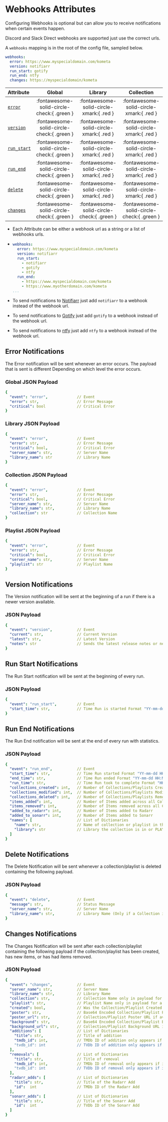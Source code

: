 # Webhooks Attributes

Configuring Webhooks is optional but can allow you to receive notifications when certain events happen.

Discord and Slack Direct webhooks are supported just use the correct urls. 

A `webhooks` mapping is in the root of the config file, sampled below.

```yaml title="config.yml Webhooks sample"
webhooks:
  error: https://www.myspecialdomain.com/kometa
  version: notifiarr
  run_start: gotify
  run_end: ntfy
  changes: https://myspecialdomain/kometa
```

| Attribute                               |                   Global                   |                  Library                   |                  Collection                  |
|:----------------------------------------|:------------------------------------------:|:------------------------------------------:|:--------------------------------------------:|
| [`error`](#error-notifications)         | :fontawesome-solid-circle-check:{ .green } |  :fontawesome-solid-circle-xmark:{ .red }  |   :fontawesome-solid-circle-xmark:{ .red }   |
| [`version`](#version-notifications)     | :fontawesome-solid-circle-check:{ .green } |  :fontawesome-solid-circle-xmark:{ .red }  |   :fontawesome-solid-circle-xmark:{ .red }   |
| [`run_start`](#run-start-notifications) | :fontawesome-solid-circle-check:{ .green } |  :fontawesome-solid-circle-xmark:{ .red }  |   :fontawesome-solid-circle-xmark:{ .red }   |
| [`run_end`](#run-end-notifications)     | :fontawesome-solid-circle-check:{ .green } |  :fontawesome-solid-circle-xmark:{ .red }  |   :fontawesome-solid-circle-xmark:{ .red }   |
| [`delete`](#delete-notifications)       | :fontawesome-solid-circle-check:{ .green } |  :fontawesome-solid-circle-xmark:{ .red }  |   :fontawesome-solid-circle-xmark:{ .red }   |
| [`changes`](#changes-notifications)     | :fontawesome-solid-circle-check:{ .green } | :fontawesome-solid-circle-check:{ .green } |  :fontawesome-solid-circle-check:{ .green }  |

* Each Attribute can be either a webhook url as a string or a list of webhooks urls.

* ```yaml
  webhooks:
    error: https://www.myspecialdomain.com/kometa
    version: notifiarr
    run_start:
      - notifiarr
      - gotify
      - ntfy
    run_end:
      - https://www.myspecialdomain.com/kometa
      - https://www.myotherdomain.com/kometa
  ...
  ```
  
* To send notifications to [Notifiarr](notifiarr.md) just add `notifiarr` to a webhook instead of the webhook url.
* To send notifications to [Gotify](gotify.md) just add `gotify` to a webhook instead of the webhook url.
* To send notifications to [ntfy](ntfy.md) just add `ntfy` to a webhook instead of the webhook url.

## Error Notifications

The Error notification will be sent whenever an error occurs. The payload that is sent is different Depending on which 
level the error occurs.

### Global JSON Payload

```yaml
{
  "event": "error",             // Event
  "error": str,                 // Error Message
  "critical": bool              // Critical Error
}
```

### Library JSON Payload

```yaml
{
  "event": "error",             // Event
  "error": str,                 // Error Message
  "critical": bool,             // Critical Error
  "server_name": str,           // Server Name
  "library_name": str           // Library Name
}
```

### Collection JSON Payload

```yaml
{
  "event": "error",             // Event
  "error": str,                 // Error Message
  "critical": bool,             // Critical Error
  "server_name": str,           // Server Name
  "library_name": str,          // Library Name
  "collection": str             // Collection Name
}
```

### Playlist JSON Payload

```yaml
{
  "event": "error",             // Event
  "error": str,                 // Error Message
  "critical": bool,             // Critical Error
  "server_name": str,           // Server Name
  "playlist": str               // Playlist Name
}
```

## Version Notifications

The Version notification will be sent at the beginning of a run if there is a newer version available.

### JSON Payload

```yaml
{
  "event": "version",           // Event
  "current": str,               // Current Version
  "latest": str,                // Latest Version 
  "notes": str                  // Sends the latest release notes or new commits to develop since your version
}
```

## Run Start Notifications

The Run Start notification will be sent at the beginning of every run.

### JSON Payload

```yaml
{
  "event": "run_start",         // Event
  "start_time": str,            // Time Run is started Format "YY-mm-dd HH:MM:SS"
}
```

## Run End Notifications

The Run End notification will be sent at the end of every run with statistics.

### JSON Payload

```yaml
{
  "event": "run_end",           // Event
  "start_time": str,            // Time Run started Format "YY-mm-dd HH:MM:SS"
  "end_time": str,              // Time Run ended Format "YY-mm-dd HH:MM:SS"
  "run_time": str,              // Time Run took to complete Format "HH:MM"
  "collections_created": int,   // Number of Collections/Playlists Created
  "collections_modified": int,  // Number of Collections/Playlists Modified
  "collections_deleted": int,   // Number of Collections/Playlists Removed
  "items_added": int,           // Number of Items added across all Collections/Playlists
  "items_removed": int,         // Number of Items removed across all Collections/Playlists
  "added_to_radarr": int,       // Number of Items added to Radarr
  "added_to_sonarr": int,       // Number of Items added to Sonarr
  "names": [                    // List of Dictionaries
    "name": str,                // Name of collection or playlist in the run 
    "library": str              // Library the collection is in or PLAYLIST
  ]
}
```

## Delete Notifications

The Delete Notification will be sent whenever a collection/playlist is deleted containing the following payload.

### JSON Payload

```yaml
{
  "event": "delete",            // Event
  "message": str,               // Status Message
  "server_name": str,           // Server Name
  "library_name": str,          // Library Name (Only if a Collection is deleted)
}
```

## Changes Notifications

The Changes Notification will be sent after each collection/playlist containing the following payload if the 
collection/playlist has been created, has new items, or has had items removed.

### JSON Payload

```yaml
{
  "event": "changes",           // Event
  "server_name": str,           // Server Name
  "library_name": str,          // Library Name
  "collection": str,            // Collection Name only in payload for a collection
  "playlist": str,              // Playlist Name only in payload for a playlist
  "created": bool,              // Was the Collection/Playlist Created on this run
  "poster": str,                // Base64 Encoded Collection/Playlist Poster if no poster_url is found
  "poster_url": str,            // Collection/Playlist Poster URL if available
  "background": str,            // Base64 Encoded Collection/Playlist Background if no poster_url is found
  "background_url": str,        // Collection/Playlist Background URL if available
  "additions": [                // List of Dictionaries
    "title": str,               // Title of addition
    "tmdb_id": int,             // TMDb ID of addition only appears if it's a Movie
    "tvdb_id": int              // TVDb ID of addition only appears if it's a Show
  ],
  "removals": [                 // List of Dictionaries
    "title": str,               // Title of removal
    "tmdb_id": int,             // TMDb ID of removal only appears if it's a Movie
    "tvdb_id": int              // TVDb ID of removal only appears if it's a Show
  ],
  "radarr_adds": [              // List of Dictionaries
    "title": str,               // Title of the Radarr Add
    "id":  int                  // TMDb ID of the Radarr Add
  ],
  "sonarr_adds": [              // List of Dictionaries
    "title": str,               // Title of the Sonarr Add
    "id":  int                  // TVDb ID of the Sonarr Add
  ]
}
```
